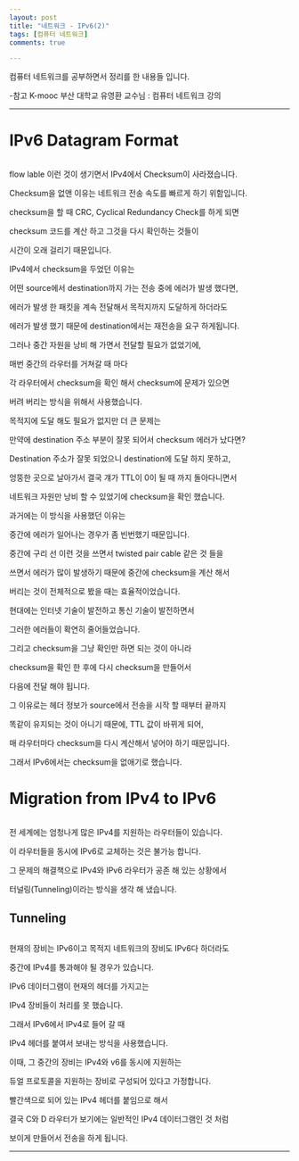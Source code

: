 ```yaml
---
layout: post
title: "네트워크 - IPv6(2)"
tags: [컴퓨터 네트워크]
comments: true

---
```


컴퓨터 네트워크를 공부하면서 정리를 한 내용들 입니다.

-참고 K-mooc 부산 대학교 유영환 교수님 : 컴퓨터 네트워크 강의

---

# IPv6 Datagram Format

<img src="">

flow lable 이런 것이 생기면서 IPv4에서 Checksum이 사라졌습니다.

Checksum을 없앤 이유는 네트워크 전송 속도를 빠르게 하기 위함입니다.

checksum을 할 때 CRC, Cyclical Redundancy Check를 하게 되면

checksum 코드를 계산 하고 그것을 다시 확인하는 것들이 

시간이 오래 걸리기 때문입니다.

IPv4에서 checksum을 두었던 이유는

어떤 source에서 destination까지 가는 전송 중에 에러가 발생 했다면,

에러가 발생 한 패킷을 계속 전달해서 목적지까지 도달하게 하더라도

에러가 발생 했기 때문에 destination에서는 재전송을 요구 하게됩니다.

그러나 중간 자원을 낭비 해 가면서 전달할 필요가 없었기에,

매번 중간의 라우터를 거쳐갈 때 마다 

각 라우터에서 checksum을 확인 해서 checksum에 문제가 있으면 

버려 버리는 방식을 위해서 사용했습니다.

목적지에 도달 해도 필요가 없지만 더 큰 문제는 

만약에 destination 주소 부분이 잘못 되어서 checksum 에러가 났다면?

Destination 주소가 잘못 되었으니 destination에 도달 하지 못하고,

엉뚱한 곳으로 날아가서 결국 걔가 TTL이 0이 될 때 까지 돌아다니면서

네트워크 자원만 낭비 할 수 있었기에 checksum을 확인 했습니다.

과거에는 이 방식을 사용했던 이유는 

중간에 에러가 일어나는 경우가 좀 빈번했기 때문입니다.

중간에 구리 선 이런 것을 쓰면서 twisted pair cable 같은 것 들을

쓰면서 에러가 많이 발생하기 때문에 중간에 checksum을 계산 해서 

버리는 것이 전체적으로 봤을 때는 효율적이었습니다.

현대에는 인터넷 기술이 발전하고 통신 기술이 발전하면서 

그러한 에러들이 확연히 줄어들었습니다.

그리고 checksum을 그냥 확인만 하면 되는 것이 아니라 

checksum을 확인 한 후에 다시 checksum을 만들어서 

다음에 전달 해야 됩니다.

그 이유로는 헤더 정보가 source에서 전송을 시작 할 때부터 끝까지 

똑같이 유지되는 것이 아니기 때문에, TTL 값이 바뀌게 되어, 

매 라우터마다 checksum을 다시 계산해서 넣어야 하기 때문입니다.

그래서 IPv6에서는 checksum을 없애기로 했습니다.

# Migration from IPv4 to IPv6

<img src="">

전 세계에는 엄청나게 많은 IPv4를 지원하는 라우터들이 있습니다.

이 라우터들을 동시에 IPv6로 교체하는 것은 불가능 합니다.

그 문제의 해결책으로 IPv4와 IPv6 라우터가 공존 해 있는 상황에서

터널링(Tunneling)이라는 방식을 생각 해 냈습니다.

## Tunneling

<img src="">

현재의 장비는 IPv6이고 목적지 네트워크의 장비도 IPv6다 하더라도 

중간에 IPv4를 통과해야 될 경우가 있습니다.

IPv6 데이터그램이 현재의 헤더를 가지고는 

IPv4 장비들이 처리를 못 했습니다. 

그래서 IPv6에서 IPv4로 들어 갈 때 

IPv4 헤더를 붙여서 보내는 방식을 사용했습니다.

이때, 그 중간의 장비는 IPv4와 v6를 동시에 지원하는 

듀얼 프로토콜을 지원하는 장비로 구성되어 있다고 가정합니다.

빨간색으로 되어 있는 IPv4 헤더를 붙임으로 해서 

결국 C와 D 라우터가 보기에는 일반적인 IPv4 데이터그램인 것 처럼

보이게 만들어서 전송을 하게 됩니다.

---
